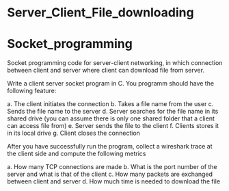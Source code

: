 # Server_Client_File_downloading
# Socket_programming
Socket programming code for server-client networking, in which connection between client and server where client can download file from server.

Write a client server socket program in C. You programm should have the following feature:

a. The client initiates the connection
b. Takes a file name from the user
c. Sends the file name to the server
d. Server searches for the file name in its shared drive (you can assume there is only one shared folder that a client can access file from)
e. Server sends the file to the client
f. Clients stores it in its local drive
g. Client closes the connection


After you have successfully run the program, collect a wireshark trace at the client side and compute the following metrics 

a. How many TCP connections are made
b. What is the port number of the server and what is that of the client
c. How many packets are exchanged between client and server
d. How much time is needed to download the file
